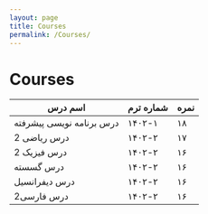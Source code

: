 ```yaml
---
layout: page
title: Courses
permalink: /Courses/
---
```

# Courses

| اسم درس           | شماره ترم         | نمره   |
|-------------------|------------------|--------|
| درس برنامه نویسی پیشرفته             | ۱۴۰۲-۱          | ۱۸     |
| درس ریاضی 2   | ۱۴۰۲-۲          | ۱۷     |
| درس فیزیک 2     | ۱۴۰۲-۲          | ۱۶     |
| درس گسسته     | ۱۴۰۲-۲          | ۱۶     |
| درس دیفرانسیل     | ۱۴۰۲-۲          | ۱۶     |
| درس فارسی2     | ۱۴۰۲-۲          | ۱۶     |
